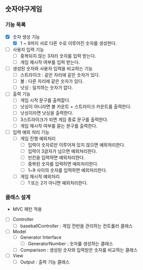 ## 숫자야구게임

### 기능 목록
- [x] 숫자 생성 기능
  - [x] 1 ~ 9까지 서로 다른 수로 이루어진 숫자를 생성한다.
- [ ] 사용자 입력 기능
  - [ ] 중복되지 않는 3자리 숫자를 입력 받는다.
  - [ ] 게임 재시작 여부를 입력 받는다.
- [ ] 생성된 숫자와 사용자 입력을 비교하는 기능
  - [ ] 스트라이크 : 같은 자리에 같은 숫자가 있다.
  - [ ] 볼 : 다른 자리에 같은 숫자가 있다.
  - [ ] 낫싱 : 일치하는 숫자가 없다.
- [ ] 출력 기능
  - [ ] 게임 시작 문구를 출력핱다.
  - [ ] 낫싱이 아니라면 볼 카운트 + 스트라이크 카운트를 출력한다.
  - [ ] 낫싱이라면 낫싱을 출력한다.
  - [ ] 3스트라이크가 되면 게임 종료 문구를 출력한다.
  - [ ] 게임 재시작 여부를 묻는 문구를 출력한다.
- [ ] 입력 예외 처리 기능
  - [ ] 게임 진행 예외처리
    - [ ] 입력이 숫자로만 이루어져 있지 않으면 예외처리한다.
    - [ ] 입력이 3글자가 넘으면 예외처리한다.
    - [ ] 빈칸을 입력하면 예외처리한다.
    - [ ] 중복된 숫자를 입력하면 예외처리한다.
    - [ ] 1~9 사이의 숫자를 입력하면 예외처리한다.
  - [ ] 게임 재시작 예외처리
    - [ ] 1 또는 2가 아니면 예외처리한다.
  
### 클래스 설계
- MVC 패턴 적용
- [ ] Controller
  - [ ] baseballController : 게임 전반을 관리하는 컨트롤러 클래스
- [ ] Model
  - [ ] Generator Interface
    - [ ] GeneratorNumber : 숫자릃 생성하는 클래스
  - [ ] Comparison : 생성된 숫자와 입력받은 숫자를 비교하는 클래스
- [ ] View
  - [ ] Output : 출력 기능 클래스